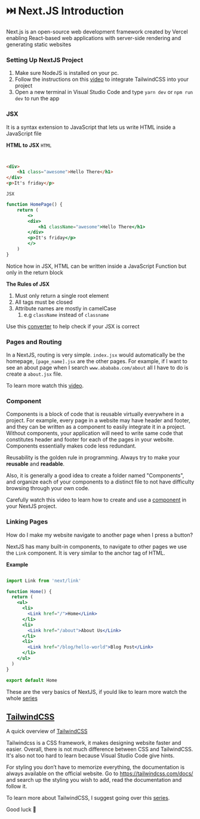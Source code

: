 # ⏭️ Next.JS Introduction
Next.js is an open-source web development framework created by Vercel enabling React-based web applications with server-side rendering and generating static websites


### Setting Up NextJS Project
1. Make sure NodeJS is installed on your pc. 
2. Follow the instructions on this [video](https://www.youtube.com/watch?v=kap8xrWMNDM) to integrate TailwindCSS into your project
3. Open a new terminal in Visual Studio Code and type `yarn dev` or `npm run dev` to run the app


### JSX
It is a syntax extension to JavaScript that lets us write HTML inside a JavaScript file

**HTML to JSX**
`HTML`
```html


<div>
    <h1 class="awesome">Hello There</h1>
</div>
<p>It's friday</p>
```
`JSX`
```jsx
function HomePage() {
    return (
        <>
        <div>
            <h1 className="awesome">Hello There</h1>
        </div>
        <p>It's friday</p>
        </>
    )
}
```
Notice how in JSX, HTML can be written inside a JavaScript Function but only in the return block

**The Rules of JSX**
1. Must only return a single root element
2. All tags must be closed
3. Attribute names are mostly in camelCase
   1. e.g `className` instead of `classname`


Use this [converter](https://transform.tools/html-to-jsx) to help check if your JSX is correct


### Pages and Routing
In a NextJS, routing is very simple. `index.jsx` would automatically be the homepage, `[page_name].jsx` are the other pages. For example, if I want to see an about page when I search `www.abababa.com/about` all I have to do is create a `about.jsx` file.

To learn more watch this [video](https://www.youtube.com/watch?v=zktJ8-k0JDc&list=PL4cUxeGkcC9g9gP2onazU5-2M-AzA8eBw&index=2).


### Component
Components is a block of code that is reusable virtually everywhere in a project. For example, every page in a website may have header and footer, and they can be written as a component to easily integrate it in a project. Without components, your application will need to write same code that constitutes header and footer for each of the pages in your website. Components essentially makes code less redundant. 

Reusability is the golden rule in programming. Always try to make your **reusable** and **readable**. 

Also, it is generally a good idea to create a folder named "Components", and organize each of your components to a distinct file to not have difficulty browsing through your own code.

Carefully watch this video to learn how to create and use a [component](https://www.youtube.com/watch?v=MJT_WXdSPjE&list=PL4cUxeGkcC9g9gP2onazU5-2M-AzA8eBw&index=4) in your NextJS project.

### Linking Pages
How do I make my website navigate to another page when I press a button?

NextJS has many built-in components, to navigate to other pages we use the `Link` component. It is very similar to the anchor tag of HTML.

**Example**
```jsx

import Link from 'next/link'

function Home() {
  return (
    <ul>
      <li>
        <Link href="/">Home</Link>
      </li>
      <li>
        <Link href="/about">About Us</Link>
      </li>
      <li>
        <Link href="/blog/hello-world">Blog Post</Link>
      </li>
    </ul>
  )
}

export default Home
```

These are the very basics of NextJS, if yould like to learn more watch the whole [series](https://www.youtube.com/watch?v=zktJ8-k0JDc&list=PL4cUxeGkcC9g9gP2onazU5-2M-AzA8eBw&index=3)


## [TailwindCSS](https://tailwindcss.com/)

A quick overview of [TailwindCSS](https://www.youtube.com/watch?v=mr15Xzb1Ook&t=26s)

Tailwindcss is a CSS framework, it makes designing website faster and easier. Overall, there is not much difference between CSS and TailwindCSS. It's also not too hard to learn because Visual Studio Code give hints.

For styling you don’t have to memorize everything, the documentation is always available on the official website. Go to https://tailwindcss.com/docs/ and search up the styling you wish to add, read the documentation and follow it. 

To learn more about TailwindCSS, I suggest going over this [series](https://www.youtube.com/watch?v=kMiMlB5PZRM&list=PL4cUxeGkcC9gpXORlEHjc5bgnIi5HEGhw&index=13).

Good luck 🫡


